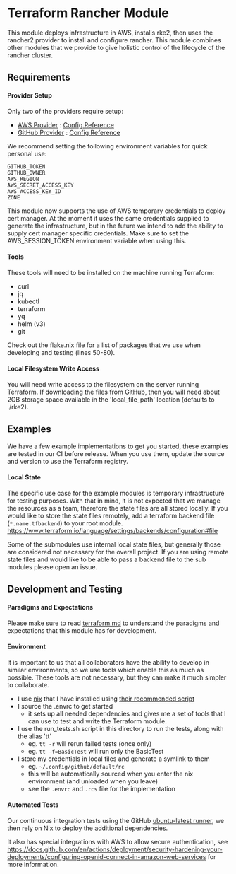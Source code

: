 # Terraform Rancher Module

This module deploys infrastructure in AWS, installs rke2, then uses the rancher2 provider to install and configure rancher.
This module combines other modules that we provide to give holistic control of the lifecycle of the rancher cluster.

## Requirements

#### Provider Setup

Only two of the providers require setup:

- [AWS Provider](https://registry.terraform.io/providers/hashicorp/aws/latest/docs) : [Config Reference](https://registry.terraform.io/providers/hashicorp/aws/latest/docs#aws-configuration-reference)
- [GitHub Provider](https://registry.terraform.io/providers/integrations/github/latest/docs) : [Config Reference](https://registry.terraform.io/providers/integrations/github/latest/docs#argument-reference)

We recommend setting the following environment variables for quick personal use:

```shell
GITHUB_TOKEN
GITHUB_OWNER
AWS_REGION
AWS_SECRET_ACCESS_KEY
AWS_ACCESS_KEY_ID
ZONE
```

This module now supports the use of AWS temporary credentials to deploy cert manager.
At the moment it uses the same credentials supplied to generate the infrastructure,
 but in the future we intend to add the ability to supply cert manager specific credentials.
Make sure to set the AWS_SESSION_TOKEN environment variable when using this.

#### Tools

These tools will need to be installed on the machine running Terraform:
- curl
- jq
- kubectl
- terraform
- yq
- helm (v3)
- git

Check out the flake.nix file for a list of packages that we use when developing and testing (lines 50-80).

#### Local Filesystem Write Access

You will need write access to the filesystem on the server running Terraform.
If downloading the files from GitHub, then you will need about 2GB storage space available in the 'local_file_path' location (defaults to ./rke2).

## Examples

We have a few example implementations to get you started, these examples are tested in our CI before release.
When you use them, update the source and version to use the Terraform registry.

#### Local State

The specific use case for the example modules is temporary infrastructure for testing purposes.
With that in mind, it is not expected that we manage the resources as a team, therefore the state files are all stored locally.
If you would like to store the state files remotely, add a terraform backend file (`*.name.tfbackend`) to your root module.
https://www.terraform.io/language/settings/backends/configuration#file

Some of the submodules use internal local state files, but generally those are considered not necessary for the overall project.
If you are using remote state files and would like to be able to pass a backend file to the sub modules please open an issue.

## Development and Testing

#### Paradigms and Expectations

Please make sure to read [terraform.md](./terraform.md) to understand the paradigms and expectations that this module has for development.

#### Environment

It is important to us that all collaborators have the ability to develop in similar environments, so we use tools which enable this as much as possible.
These tools are not necessary, but they can make it much simpler to collaborate.

* I use [nix](https://nixos.org/) that I have installed using [their recommended script](https://nixos.org/download.html#nix-install-macos)
* I source the .envrc to get started
  * it sets up all needed dependencies and gives me a set of tools that I can use to test and write the Terraform module.
* I use the run_tests.sh script in this directory to run the tests, along with the alias 'tt'
  * eg. `tt -r` will rerun failed tests (once only)
  * eg. `tt -f=BasicTest` will run only the BasicTest
* I store my credentials in local files and generate a symlink to them
  * eg. `~/.config/github/default/rc`
  * this will be automatically sourced when you enter the nix environment (and unloaded when you leave)
  * see the `.envrc` and `.rcs` file for the implementation

#### Automated Tests

Our continuous integration tests using the GitHub [ubuntu-latest runner](https://github.com/actions/runner-images/blob/main/images/linux/Ubuntu2204-Readme.md),
 we then rely on Nix to deploy the additional dependencies.

It also has special integrations with AWS to allow secure authentication,
 see https://docs.github.com/en/actions/deployment/security-hardening-your-deployments/configuring-openid-connect-in-amazon-web-services for more information.
